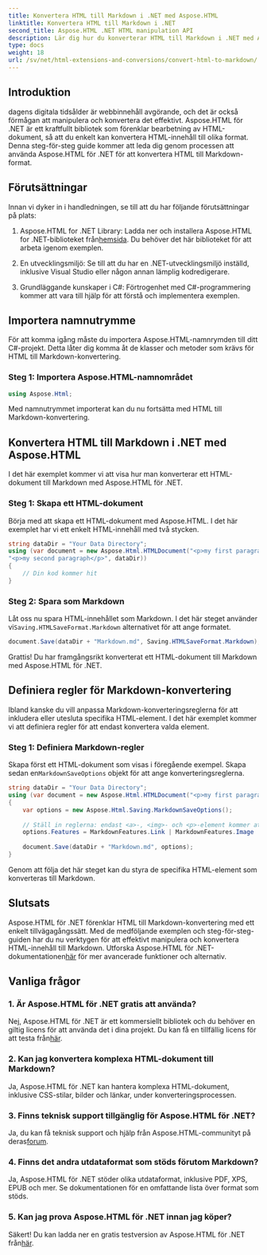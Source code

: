 ```yaml
---
title: Konvertera HTML till Markdown i .NET med Aspose.HTML
linktitle: Konvertera HTML till Markdown i .NET
second_title: Aspose.HTML .NET HTML manipulation API
description: Lär dig hur du konverterar HTML till Markdown i .NET med Aspose.HTML för effektiv innehållsmanipulation. Få steg-för-steg-vägledning för en sömlös konverteringsprocess.
type: docs
weight: 18
url: /sv/net/html-extensions-and-conversions/convert-html-to-markdown/
---
```


## Introduktion

dagens digitala tidsålder är webbinnehåll avgörande, och det är också förmågan att manipulera och konvertera det effektivt. Aspose.HTML för .NET är ett kraftfullt bibliotek som förenklar bearbetning av HTML-dokument, så att du enkelt kan konvertera HTML-innehåll till olika format. Denna steg-för-steg guide kommer att leda dig genom processen att använda Aspose.HTML för .NET för att konvertera HTML till Markdown-format.

## Förutsättningar

Innan vi dyker in i handledningen, se till att du har följande förutsättningar på plats:

1.  Aspose.HTML for .NET Library: Ladda ner och installera Aspose.HTML for .NET-biblioteket från[hemsida](https://releases.aspose.com/html/net/). Du behöver det här biblioteket för att arbeta igenom exemplen.

2. En utvecklingsmiljö: Se till att du har en .NET-utvecklingsmiljö inställd, inklusive Visual Studio eller någon annan lämplig kodredigerare.

3. Grundläggande kunskaper i C#: Förtrogenhet med C#-programmering kommer att vara till hjälp för att förstå och implementera exemplen.

## Importera namnutrymme

För att komma igång måste du importera Aspose.HTML-namnrymden till ditt C#-projekt. Detta låter dig komma åt de klasser och metoder som krävs för HTML till Markdown-konvertering.

### Steg 1: Importera Aspose.HTML-namnområdet

```csharp
using Aspose.Html;
```

Med namnutrymmet importerat kan du nu fortsätta med HTML till Markdown-konvertering.

## Konvertera HTML till Markdown i .NET med Aspose.HTML

I det här exemplet kommer vi att visa hur man konverterar ett HTML-dokument till Markdown med Aspose.HTML för .NET. 

### Steg 1: Skapa ett HTML-dokument

Börja med att skapa ett HTML-dokument med Aspose.HTML. I det här exemplet har vi ett enkelt HTML-innehåll med två stycken.

```csharp
string dataDir = "Your Data Directory";
using (var document = new Aspose.Html.HTMLDocument("<p>my first paragraph</p>" +
"<p>my second paragraph</p>", dataDir))
{
    // Din kod kommer hit
}
```

### Steg 2: Spara som Markdown

 Låt oss nu spara HTML-innehållet som Markdown. I det här steget använder vi`Saving.HTMLSaveFormat.Markdown` alternativet för att ange formatet.

```csharp
document.Save(dataDir + "Markdown.md", Saving.HTMLSaveFormat.Markdown);
```

Grattis! Du har framgångsrikt konverterat ett HTML-dokument till Markdown med Aspose.HTML för .NET.

## Definiera regler för Markdown-konvertering

Ibland kanske du vill anpassa Markdown-konverteringsreglerna för att inkludera eller utesluta specifika HTML-element. I det här exemplet kommer vi att definiera regler för att endast konvertera valda element.

### Steg 1: Definiera Markdown-regler

 Skapa först ett HTML-dokument som visas i föregående exempel. Skapa sedan en`MarkdownSaveOptions` objekt för att ange konverteringsreglerna.

```csharp
string dataDir = "Your Data Directory";
using (var document = new Aspose.Html.HTMLDocument("<p>my first paragraph</p>", dataDir))
{
    var options = new Aspose.Html.Saving.MarkdownSaveOptions();
    
    // Ställ in reglerna: endast <a>-, <img>- och <p>-element kommer att konverteras till markdown.
    options.Features = MarkdownFeatures.Link | MarkdownFeatures.Image | MarkdownFeatures.AutomaticParagraph;
    
    document.Save(dataDir + "Markdown.md", options);
}
```

Genom att följa det här steget kan du styra de specifika HTML-element som konverteras till Markdown.

## Slutsats

 Aspose.HTML för .NET förenklar HTML till Markdown-konvertering med ett enkelt tillvägagångssätt. Med de medföljande exemplen och steg-för-steg-guiden har du nu verktygen för att effektivt manipulera och konvertera HTML-innehåll till Markdown. Utforska Aspose.HTML för .NET-dokumentationen[här](https://reference.aspose.com/html/net/) för mer avancerade funktioner och alternativ.

## Vanliga frågor

### 1. Är Aspose.HTML för .NET gratis att använda?

Nej, Aspose.HTML för .NET är ett kommersiellt bibliotek och du behöver en giltig licens för att använda det i dina projekt. Du kan få en tillfällig licens för att testa från[här](https://purchase.aspose.com/temporary-license/).

### 2. Kan jag konvertera komplexa HTML-dokument till Markdown?

Ja, Aspose.HTML för .NET kan hantera komplexa HTML-dokument, inklusive CSS-stilar, bilder och länkar, under konverteringsprocessen.

### 3. Finns teknisk support tillgänglig för Aspose.HTML för .NET?

 Ja, du kan få teknisk support och hjälp från Aspose.HTML-communityt på deras[forum](https://forum.aspose.com/).

### 4. Finns det andra utdataformat som stöds förutom Markdown?

Ja, Aspose.HTML för .NET stöder olika utdataformat, inklusive PDF, XPS, EPUB och mer. Se dokumentationen för en omfattande lista över format som stöds.

### 5. Kan jag prova Aspose.HTML för .NET innan jag köper?

 Säkert! Du kan ladda ner en gratis testversion av Aspose.HTML för .NET från[här](https://releases.aspose.com/).
